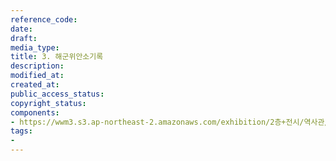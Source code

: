 ```yaml
---
reference_code: 
date: 
draft: 
media_type: 
title: 3. 해군위안소기록
description: 
modified_at: 
created_at: 
public_access_status: 
copyright_status: 
components:
- https://wwm3.s3.ap-northeast-2.amazonaws.com/exhibition/2층+전시/역사관/완_해군+위안소+기록/3.+해군위안소기록.jpg
tags:
- 
---
```

